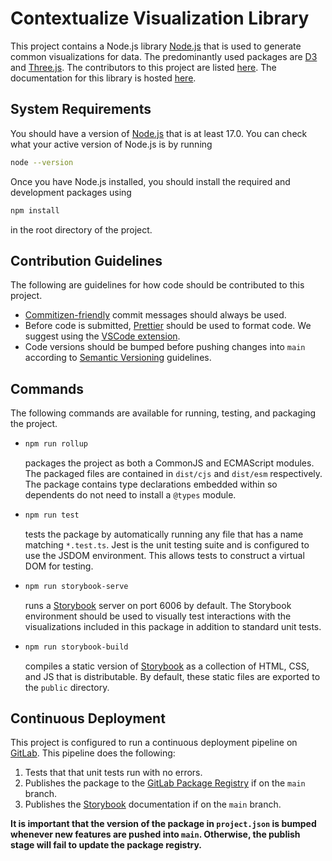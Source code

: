 # Contextualize Visualization Library

This project contains a Node.js library [Node.js](https://nodejs.org) that is used to generate common visualizations for data. The predominantly used packages are [D3](https://d3js.org/) and [Three.js](https://threejs.org/).
The contributors to this project are listed [here](./CONTRIBUTING.md). The documentation for this library is hosted [here](https://contextualize.gitlab.io/contextualize-visualize).

## System Requirements
You should have a version of [Node.js](https://nodejs.org/en/download/) that is at least 17.0. You can check what your active version of Node.js is by running
```bash
node --version
```

Once you have Node.js installed, you should install the required and development packages using
```bash
npm install
```
in the root directory of the project.

## Contribution Guidelines
The following are guidelines for how code should be contributed to this project.
- [Commitizen-friendly](https://github.com/commitizen/cz-cli) commit messages should always be used.
- Before code is submitted, [Prettier](https://prettier.io/) should be used to format code. We suggest using the [VSCode extension](https://marketplace.visualstudio.com/items?itemName=esbenp.prettier-vscode).
- Code versions should be bumped before pushing changes into `main` according to [Semantic Versioning](https://semver.org/) guidelines.

## Commands
The following commands are available for running, testing, and packaging the project.

-   ```bash
    npm run rollup
    ```
    packages the project as both a CommonJS and ECMAScript modules. The packaged files are contained in `dist/cjs` and `dist/esm` respectively. The package contains type declarations embedded within so dependents do not need to install a `@types` module.

-   ```bash
    npm run test
    ```
    tests the package by automatically running any file that has a name matching `*.test.ts`. Jest is the unit testing suite and is configured to use the JSDOM environment. This allows tests to construct a virtual DOM for testing.

-   ```bash
    npm run storybook-serve
    ```
    runs a [Storybook](https://storybook.js.org/) server on port 6006 by default. The Storybook environment should be used to visually test interactions with the visualizations included in this package in addition to standard unit tests.

-   ```bash
    npm run storybook-build
    ```
    compiles a static version of [Storybook](https://storybook.js.org/) as a collection of HTML, CSS, and JS that is distributable. By default, these static files are exported to the `public` directory.

## Continuous Deployment
This project is configured to run a continuous deployment pipeline on [GitLab](https://gitlab.com/). This pipeline does the following:
1. Tests that that unit tests run with no errors.
2. Publishes the package to the [GitLab Package Registry](https://docs.gitlab.com/ee/user/packages/package_registry/) if on the `main` branch.
3. Publishes the [Storybook](https://storybook.js.org/) documentation if on the `main` branch.

**It is important that the version of the package in `project.json` is bumped whenever new features are pushed into `main`. Otherwise, the publish stage will fail to update the package registry.**